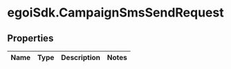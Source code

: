 # egoiSdk.CampaignSmsSendRequest

## Properties
Name | Type | Description | Notes
------------ | ------------- | ------------- | -------------



